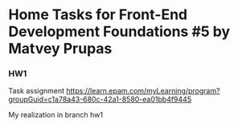 # Home Tasks for Front-End Development Foundations #5 by Matvey Prupas

### HW1 

Task assignment https://learn.epam.com/myLearning/program?groupGuid=c1a78a43-680c-42a1-8580-ea01bb4f9445

My realization in branch hw1
